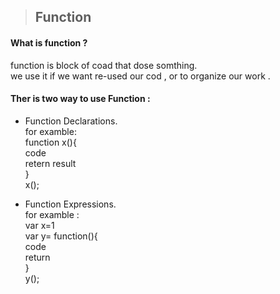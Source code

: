 >## Function 

#### What is function ? 
function is block of coad that dose somthing.   
we use it if we want re-used our cod , or to organize our work .

#### Ther is two way to use Function :
* Function Declarations.  
for examble:   
function x(){  
  code  
  retern result  
}  
x();

* Function Expressions.  
for examble :  
var x=1  
var y= function(){  
  code  
  return  
}  
y(); 



 